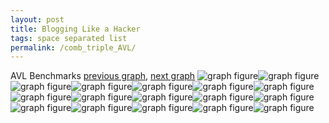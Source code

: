 ```yaml
---
layout: post
title: Blogging Like a Hacker
tags: space separated list
permalink: /comb_triple_AVL/
---
```


AVL Benchmarks
[previous graph](../comb_triple_A/), [next graph](../comb_triple_CYPHERD/)
![graph figure](./images/triple/AVL/AVL-AVL_box.png)![graph figure](./images/triple/AVL/AVL-A_box.png)![graph figure](./images/triple/AVL/AVL-CYPHERD_box.png)![graph figure](./images/triple/AVL/AVL-EGG_box.png)![graph figure](./images/triple/AVL/AVL-FACE_box.png)![graph figure](./images/triple/AVL/AVL-FLOYD_box.png)![graph figure](./images/triple/AVL/AVL-F_box.png)![graph figure](./images/triple/AVL/AVL-H_box.png)![graph figure](./images/triple/AVL/AVL-JSOND_box.png)![graph figure](./images/triple/AVL/AVL-K_box.png)![graph figure](./images/triple/AVL/AVL-O_box.png)![graph figure](./images/triple/AVL/AVL-PDFD_box.png)![graph figure](./images/triple/AVL/AVL-RB_box.png)![graph figure](./images/triple/AVL/AVL-ROD_box.png)![graph figure](./images/triple/AVL/AVL-SMATRIX_box.png)![graph figure](./images/triple/AVL/AVL-SORTD_box.png)![graph figure](./images/triple/AVL/AVL-ZB_box.png)